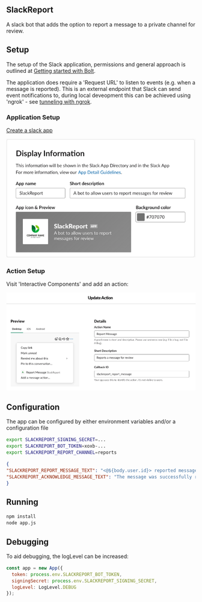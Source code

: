 ## SlackReport

A slack bot that adds the option to report a message to a private channel for review.

## Setup

The setup of the Slack application, permissions and general approach is outlined at [Getting started with Bolt](https://slack.dev/bolt/tutorial/getting-started).  

The application does require a 'Request URL' to listen to events (e.g. when a message is reported).  This is an external endpoint that Slack can send event notifications to, during local deveopment this can be achieved using 'ngrok' - see [tunneling with ngrok](https://api.slack.com/tutorials/tunneling-with-ngrok).

### Application Setup

[Create a slack app](https://api.slack.com/apps/new)

![Image of App Setup](https://github.com/rjlee/slackreport/blob/master/docs/setup_app.png)

### Action Setup

Visit 'Interactive Components' and add an action:

![Image of Action Setup](https://github.com/rjlee/slackreport/blob/master/docs/setup_action.png)

## Configuration

The app can be configured by either environment variables and/or a configuration file

```bash
export SLACKREPORT_SIGNING_SECRET=...
export SLACKREPORT_BOT_TOKEN=xoxb-...
export SLACKREPORT_REPORT_CHANNEL=reports
```

```json
{
"SLACKREPORT_REPORT_MESSAGE_TEXT": "<@${body.user.id}> reported message '${payload.message.text}' from <@${payload.message.user}> in channel <#${payload.channel.id}>",
"SLACKREPORT_ACKNOWLEDGE_MESSAGE_TEXT": "The message was successfully reported, we will review the message and contact you if any further information is required."
}
```

## Running

```bash
npm install
node app.js
```

## Debugging

To aid debugging, the logLevel can be increased:

```javascript
const app = new App({
  token: process.env.SLACKREPORT_BOT_TOKEN,
  signingSecret: process.env.SLACKREPORT_SIGNING_SECRET,
  logLevel: LogLevel.DEBUG
});
```

